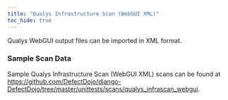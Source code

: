 ```yaml
---
title: "Qualys Infrastructure Scan (WebGUI XML)"
toc_hide: true
---
```

Qualys WebGUI output files can be imported in XML format.
### Sample Scan Data
Sample Qualys Infrastructure Scan (WebGUI XML) scans can be found at https://github.com/DefectDojo/django-DefectDojo/tree/master/unittests/scans/qualys_infrascan_webgui.